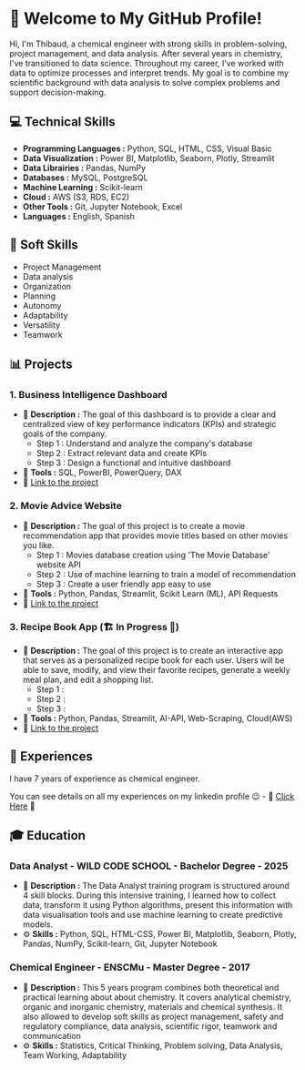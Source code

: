 # 👋 Welcome to My GitHub Profile!

Hi, I'm Thibaud, a chemical engineer with strong skills in problem-solving, project management, and data analysis. 
After several years in chemistry, I've transitioned to data science. Throughout my career, I've worked with data to optimize processes and interpret trends. 
My goal is to combine my scientific background with data analysis to solve complex problems and support decision-making.

## 💻 Technical Skills

- **Programming Languages :** Python, SQL, HTML, CSS, Visual Basic
- **Data Visualization :** Power BI, Matplotlib, Seaborn, Plotly, Streamlit
- **Data Librairies :** Pandas, NumPy
- **Databases :** MySQL, PostgreSQL
- **Machine Learning :** Scikit-learn
- **Cloud :** AWS (S3, RDS, EC2)
- **Other Tools :** Git, Jupyter Notebook, Excel
- **Languages :** English, Spanish 

## 🤝 Soft Skills

- Project Management
- Data analysis
- Organization
- Planning
- Autonomy
- Adaptability
- Versatility
- Teamwork

## 📊 Projects

### 1. Business Intelligence Dashboard

- 📄 **Description :** The goal of this dashboard is to provide a clear and centralized view of key performance indicators (KPIs) and strategic goals of the company.
  -  Step 1 : Understand and analyze the company's database
  -  Step 2 : Extract relevant data and create KPIs
  -  Step 3 : Design a functional and intuitive dashboard
- 🔧 **Tools :** SQL, PowerBI, PowerQuery, DAX
- 🌟 [Link to the project](https://github.com/Thibaud-TR/business_intelligence_dashboard)

### 2. Movie Advice Website

- 📄 **Description :** The goal of this project is to create a movie recommendation app that provides movie titles based on other movies you like.
  -  Step 1 : Movies database creation using 'The Movie Database' website API
  -  Step 2 : Use of machine learning to train a model of recommendation
  -  Step 3 : Create a user friendly app easy to use
- 🔧 **Tools :** Python, Pandas, Streamlit, Scikit Learn (ML), API Requests
- 🌟 [Link to the project](https://github.com/Thibaud-TR/Movie_advice)


### 3. Recipe Book App (🏗 In Progress 🚧)

- 📄 **Description :** The goal of this project is to create an interactive app that serves as a personalized recipe book for each user. Users will be able to save, modify, and view their favorite recipes, generate a weekly meal plan, and edit a shopping list.
  -  Step 1 : 
  -  Step 2 : 
  -  Step 3 :
- 🔧 **Tools :** Python, Pandas, Streamlit, AI-API, Web-Scraping, Cloud(AWS)
- 🌟 [Link to the project](https://github.com/LunaGTN/DataChef)

## 💼 Experiences

I have 7 years of experience as chemical engineer.

You can see details on all my experiences on my linkedin profile 😉 - 🌟 [Click Here](https://www.linkedin.com/in/thibaud-rousselot-52747a12b) 🌟

## 🎓 Education 

### Data Analyst - WILD CODE SCHOOL - Bachelor Degree - 2025

- 📄 **Description :** The Data Analyst training program is structured around 4 skill blocks. During this intensive training, I learned how to collect data, transform it using Python algorithms, present this information with data visualisation tools and use machine learning to create predictive models.
- ⚙ **Skills :** Python, SQL, HTML-CSS, Power BI, Matplotlib, Seaborn, Plotly, Pandas, NumPy, Scikit-learn, Git, Jupyter Notebook

### Chemical Engineer - ENSCMu - Master Degree - 2017

- 📄 **Description :** This 5 years program combines both theoretical and practical learning about about chemistry. It covers analytical chemistry, organic and inorganic chemistry, materials and chemical synthesis. It also allowed to develop soft skills as project management, safety and regulatory compliance, data analysis, scientific rigor, teamwork and communication
- ⚙ **Skills :** Statistics, Critical Thinking, Problem solving, Data Analysis, Team Working, Adaptability



<!---
Thibaud-TR/Thibaud-TR is a ✨ special ✨ repository because its `README.md` (this file) appears on your GitHub profile.
You can click the Preview link to take a look at your changes.
--->
